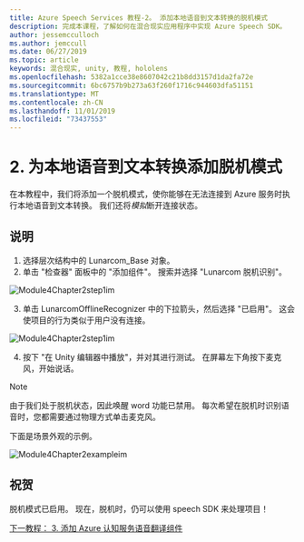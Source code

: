 ```yaml
---
title: Azure Speech Services 教程-2。 添加本地语音到文本转换的脱机模式
description: 完成本课程，了解如何在混合现实应用程序中实现 Azure Speech SDK。
author: jessemcculloch
ms.author: jemccull
ms.date: 06/27/2019
ms.topic: article
keywords: 混合现实, unity, 教程, hololens
ms.openlocfilehash: 5382a1cce38e8607042c21b8dd3157d1da2fa72e
ms.sourcegitcommit: 6bc6757b9b273a63f260f1716c944603dfa51151
ms.translationtype: MT
ms.contentlocale: zh-CN
ms.lasthandoff: 11/01/2019
ms.locfileid: "73437553"
---
```

# <a name="2-adding-an-offline-mode-for-local-speech-to-text-translation"></a>2. 为本地语音到文本转换添加脱机模式

在本教程中，我们将添加一个脱机模式，使你能够在无法连接到 Azure 服务时执行本地语音到文本转换。 我们还将*模拟*断开连接状态。

## <a name="instructions"></a>说明

1. 选择层次结构中的 Lunarcom_Base 对象。
2. 单击 "检查器" 面板中的 "添加组件"。 搜索并选择 "Lunarcom 脱机识别"。

![Module4Chapter2step1im](images/module4chapter2step1im.PNG)

3. 单击 LunarcomOfflineRecognizer 中的下拉箭头，然后选择 "已启用"。 这会使项目的行为类似于用户没有连接。 

![Module4Chapter2step1im](images/module4chapter2step2im.PNG)

4. 按下 "在 Unity 编辑器中播放"，并对其进行测试。 在屏幕左下角按下麦克风，开始说话。 

> [!NOTE]
> 由于我们处于脱机状态，因此唤醒 word 功能已禁用。 每次希望在脱机时识别语音时，您都需要通过物理方式单击麦克风。 

下面是场景外观的示例。

![Module4Chapter2exampleim](images/module4chapter2exampleim.PNG)

## <a name="congratulations"></a>祝贺

脱机模式已启用。 现在，脱机时，仍可以使用 speech SDK 来处理项目！ 


[下一教程： 3. 添加 Azure 认知服务语音翻译组件](mrlearning-speechSDK-ch3.md)

